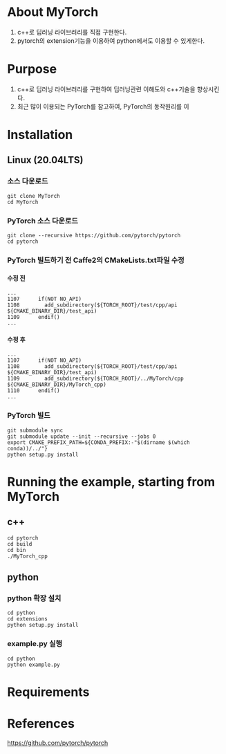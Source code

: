 # About MyTorch

 1. c++로 딥러닝 라이브러리를 직접 구현한다.
 2. pytorch의 extension기능을 이용하여 python에서도 이용할 수 있게한다.

# Purpose

 1. c++로 딥러닝 라이브러리를 구현하여 딥러닝관련 이해도와 c++기술을 향상시킨다.
 2. 최근 많이 이용되는 PyTorch를 참고하여, PyTorch의 동작원리를 이

# Installation

## Linux (20.04LTS)

### 소스 다운로드
```
git clone MyTorch
cd MyTorch
```

### PyTorch 소스 다운로드
```
git clone --recursive https://github.com/pytorch/pytorch
cd pytorch
```

### PyTorch 빌드하기 전 Caffe2의 CMakeLists.txt파일 수정

#### 수정 전
```
...
1107      if(NOT NO_API)
1108        add_subdirectory(${TORCH_ROOT}/test/cpp/api ${CMAKE_BINARY_DIR}/test_api)
1109      endif()
...
```

#### 수정 후
```
...
1107      if(NOT NO_API)
1108        add_subdirectory(${TORCH_ROOT}/test/cpp/api ${CMAKE_BINARY_DIR}/test_api)
1109        add_subdirectory(${TORCH_ROOT}/../MyTorch/cpp ${CMAKE_BINARY_DIR}/MyTorch_cpp)
1110      endif()
...
```

### PyTorch 빌드
```
git submodule sync
git submodule update --init --recursive --jobs 0
export CMAKE_PREFIX_PATH=${CONDA_PREFIX:-"$(dirname $(which conda))/../"}
python setup.py install
```

# Running the example, starting from MyTorch
## c++
```
cd pytorch
cd build
cd bin
./MyTorch_cpp
```

## python

### python 확장 설치
```
cd python
cd extensions
python setup.py install
```

### example.py 실행
```
cd python
python example.py
```

# Requirements


# References
https://github.com/pytorch/pytorch
